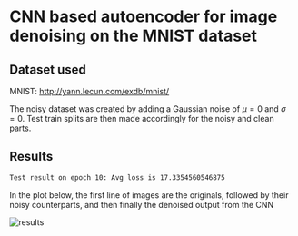 # CNN based autoencoder for image denoising on the MNIST dataset

## Dataset used 
MNIST: http://yann.lecun.com/exdb/mnist/

The noisy dataset was created by adding a Gaussian noise of $\mu = 0$ and $\sigma = 0$. Test train splits are then made accordingly for the noisy and clean parts.

## Results
```bash
Test result on epoch 10: Avg loss is 17.3354560546875
```

In the plot below, the first line of images are the originals, followed by their noisy counterparts, and then finally the denoised output from the CNN

![results](https://user-images.githubusercontent.com/68025565/184027450-b3ac6963-9ff8-4868-8cc9-05a618b09971.png)


